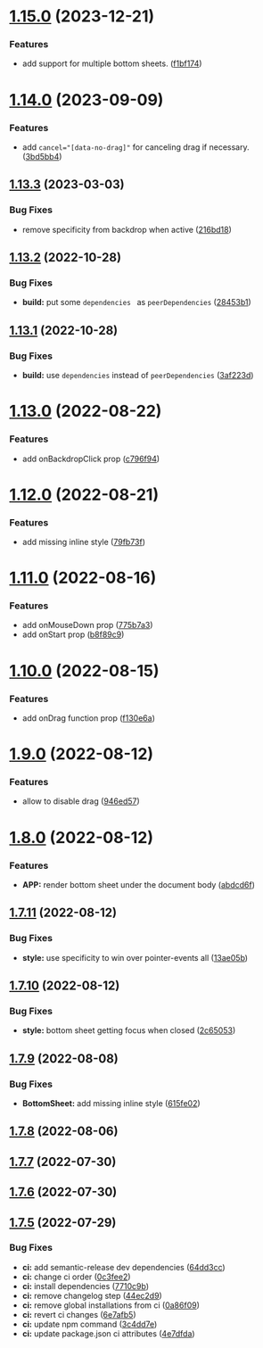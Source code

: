 # [1.15.0](https://github.com/azabraao/react-draggable-bottom-sheet/compare/v1.14.0...v1.15.0) (2023-12-21)


### Features

* add support for multiple bottom sheets. ([f1bf174](https://github.com/azabraao/react-draggable-bottom-sheet/commit/f1bf17489475af670fa08ae4f77209352a502de2))

# [1.14.0](https://github.com/azabraao/react-draggable-bottom-sheet/compare/v1.13.3...v1.14.0) (2023-09-09)


### Features

* add `cancel="[data-no-drag]"`  for canceling drag if necessary. ([3bd5bb4](https://github.com/azabraao/react-draggable-bottom-sheet/commit/3bd5bb401b020ffabcd94ea31f5eec09878cb9f8))

## [1.13.3](https://github.com/azabraao/react-draggable-bottom-sheet/compare/v1.13.2...v1.13.3) (2023-03-03)


### Bug Fixes

* remove specificity from backdrop when active ([216bd18](https://github.com/azabraao/react-draggable-bottom-sheet/commit/216bd18ec6f678751916e144306d762bd6b724d8))

## [1.13.2](https://github.com/azabraao/react-draggable-bottom-sheet/compare/v1.13.1...v1.13.2) (2022-10-28)


### Bug Fixes

* **build:** put some `dependencies ` as `peerDependencies` ([28453b1](https://github.com/azabraao/react-draggable-bottom-sheet/commit/28453b11f76d3b8b5e24d5b33262cc9e4a596d47))

## [1.13.1](https://github.com/azabraao/react-draggable-bottom-sheet/compare/v1.13.0...v1.13.1) (2022-10-28)


### Bug Fixes

* **build:** use `dependencies` instead of `peerDependencies` ([3af223d](https://github.com/azabraao/react-draggable-bottom-sheet/commit/3af223d46400de7580fb970a80b154f46f716ef9))

# [1.13.0](https://github.com/azabraao/react-draggable-bottom-sheet/compare/v1.12.0...v1.13.0) (2022-08-22)


### Features

* add onBackdropClick prop ([c796f94](https://github.com/azabraao/react-draggable-bottom-sheet/commit/c796f94fb457c2c220d86c9c9ecea95c69dae12d))

# [1.12.0](https://github.com/azabraao/react-draggable-bottom-sheet/compare/v1.11.0...v1.12.0) (2022-08-21)


### Features

* add missing inline style ([79fb73f](https://github.com/azabraao/react-draggable-bottom-sheet/commit/79fb73f07adfd09d9ec24c37eba33bed360e9069))

# [1.11.0](https://github.com/azabraao/react-draggable-bottom-sheet/compare/v1.10.0...v1.11.0) (2022-08-16)


### Features

* add onMouseDown prop ([775b7a3](https://github.com/azabraao/react-draggable-bottom-sheet/commit/775b7a37604652e5b23c8d9603931c7a0ccc243c))
* add onStart prop ([b8f89c9](https://github.com/azabraao/react-draggable-bottom-sheet/commit/b8f89c9511c712b10c60c1d013a9956198a2612a))

# [1.10.0](https://github.com/azabraao/react-draggable-bottom-sheet/compare/v1.9.0...v1.10.0) (2022-08-15)


### Features

* add onDrag function prop ([f130e6a](https://github.com/azabraao/react-draggable-bottom-sheet/commit/f130e6a9db9fee5dda88b9d7226fcff8591a1b6a))

# [1.9.0](https://github.com/azabraao/react-draggable-bottom-sheet/compare/v1.8.0...v1.9.0) (2022-08-12)


### Features

* allow to disable drag ([946ed57](https://github.com/azabraao/react-draggable-bottom-sheet/commit/946ed5725672e59fbe5272eb34e85360f7a3a5de))

# [1.8.0](https://github.com/azabraao/react-draggable-bottom-sheet/compare/v1.7.11...v1.8.0) (2022-08-12)


### Features

* **APP:** render bottom sheet under the document body ([abdcd6f](https://github.com/azabraao/react-draggable-bottom-sheet/commit/abdcd6f44abc3be6c92d08f63f90df3c6f0a4ae3))

## [1.7.11](https://github.com/azabraao/react-draggable-bottom-sheet/compare/v1.7.10...v1.7.11) (2022-08-12)


### Bug Fixes

* **style:** use specificity to win over pointer-events all ([13ae05b](https://github.com/azabraao/react-draggable-bottom-sheet/commit/13ae05b67519ee5941446f237f06e4b825bf2609))

## [1.7.10](https://github.com/azabraao/react-draggable-bottom-sheet/compare/v1.7.9...v1.7.10) (2022-08-12)


### Bug Fixes

* **style:** bottom sheet getting focus when closed ([2c65053](https://github.com/azabraao/react-draggable-bottom-sheet/commit/2c65053b97c12f833a852389430830d0b81ade86))

## [1.7.9](https://github.com/azabraao/react-draggable-bottom-sheet/compare/v1.7.8...v1.7.9) (2022-08-08)


### Bug Fixes

* **BottomSheet:** add missing inline style ([615fe02](https://github.com/azabraao/react-draggable-bottom-sheet/commit/615fe027719194b1ab6e32a4e199bb0af12fd6dc))

## [1.7.8](https://github.com/azabraao/react-draggable-bottom-sheet/compare/v1.7.7...v1.7.8) (2022-08-06)

## [1.7.7](https://github.com/azabraao/react-draggable-bottom-sheet/compare/v1.7.6...v1.7.7) (2022-07-30)

## [1.7.6](https://github.com/azabraao/react-draggable-bottom-sheet/compare/v1.7.5...v1.7.6) (2022-07-30)

## [1.7.5](https://github.com/azabraao/react-draggable-bottom-sheet/compare/v1.7.4...v1.7.5) (2022-07-29)


### Bug Fixes

* **ci:** add semantic-release dev dependencies ([64dd3cc](https://github.com/azabraao/react-draggable-bottom-sheet/commit/64dd3ccba208890438ee1058f58d4943ac78111d))
* **ci:** change ci order ([0c3fee2](https://github.com/azabraao/react-draggable-bottom-sheet/commit/0c3fee20dc20cd1c408ac4370c488a5c41f1d1ba))
* **ci:** install dependencies ([7710c9b](https://github.com/azabraao/react-draggable-bottom-sheet/commit/7710c9b80d0f89986d145996dd873c0159e34db8))
* **ci:** remove changelog step ([44ec2d9](https://github.com/azabraao/react-draggable-bottom-sheet/commit/44ec2d9f7adeedfa3d5e6615d4425a9dbcf32998))
* **ci:** remove global installations from ci ([0a86f09](https://github.com/azabraao/react-draggable-bottom-sheet/commit/0a86f09e73e23409c5cfa139b67d09cb5e6ad09c))
* **ci:** revert ci changes ([6e7afb5](https://github.com/azabraao/react-draggable-bottom-sheet/commit/6e7afb5390776734e36b5873460ce8b5f0ec28e0))
* **ci:** update npm command ([3c4dd7e](https://github.com/azabraao/react-draggable-bottom-sheet/commit/3c4dd7ee74ed6f8c1b8e9802cb009199e5c5585c))
* **ci:** update package.json ci attributes ([4e7dfda](https://github.com/azabraao/react-draggable-bottom-sheet/commit/4e7dfda520f79e7adc08249ee3fd7775656ca5f5))

